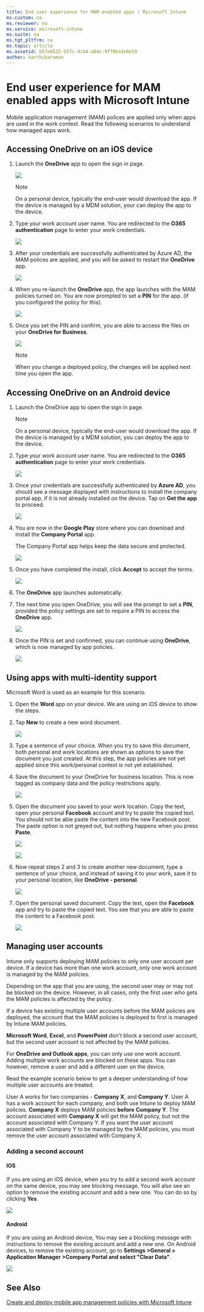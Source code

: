 ```yaml
---
title: End user experience for MAM enabled apps | Microsoft Intune
ms.custom: na
ms.reviewer: na
ms.service: microsoft-intune
ms.suite: na
ms.tgt_pltfrm: na
ms.topic: article
ms.assetid: b57e6525-b57c-4cb4-a84c-9f70ba1e8e19
author: karthikaraman
---
```

# End user experience for MAM enabled apps with Microsoft Intune
Mobile application management (MAM) polices are applied only when apps are used in the work context.  Read the following scenarios to understand how managed apps work.
##  Accessing OneDrive on an iOS device

1.  Launch the  **OneDrive** app to open the sign in page.

    ![](../media/AppManagement/iOS_OneDriveLaunch.png)

    > [!NOTE]
    > On a personal device, typically the end-user would download the app.  If the device is managed by a MDM solution, your can deploy the app to the device.

2.  Type your work account user name. You are redirected to the **O365 authentication** page to enter your work credentials.

    ![](../media/AppManagement/iOS_O365SignInPage.png)

3.  After your credentials are successfully authenticated  by Azure AD, the MAM polices are applied, and you will be asked to restart the **OneDrive** app.

    ![](../media/AppManagement/iOS_AppRestartforMAM.png)

4.  When you re-launch the **OneDrive** app, the app launches with the MAM policies turned on. You are now prompted to set a **PIN** for the app. (if you configured the policy for this).

    ![](../media/AppManagement/iOS_AppPINPrompt.png)

5.  Once you set the PIN and confirm,  you are able to access the files on your **OneDrive for Business**.

    ![](../media/AppManagement/iOS_OneDriveSuccess.png)

    > [!NOTE]
    > When you change a deployed policy, the changes will be applied next time you open the app.

##  Accessing OneDrive on an Android device

1.  Launch the OneDrive app to open the sign in page.

    > [!NOTE]
    > On a personal device, typically the end-user would download the app.  If the device is managed by a MDM solution, you can deploy the app to the device.

2.  Type your work account user name. You are redirected to the **O365 authentication** page to enter your work credentials.

    ![](../media/AppManagement/Android_O365SignInPage.png)

3.  Once your credentials are successfully authenticated by **Azure AD**, you should see a message displayed with instructions to install the company portal app, if it is not already installed on the device.  Tap on **Get the app** to proceed.

    ![](../media/AppManagement/Android_CompanyPortalMessage.png)

4.  You are now in the **Google Play** store where you can download and install the **Company Portal** app.

    The Company Portal app helps keep the data secure and protected.

    ![](../media/AppManagement/Android_CompanyPortalInstall.png)

5.  Once you have completed the install, click **Accept** to accept the terms.

    ![](../media/AppManagement/Android_CompanyPortalAccept.png)

6.  The **OneDrive** app launches automatically.

7.  The next time you open OneDrive, you will see the prompt to set a **PIN**, provided the policy settings are set to require a PIN to access the **OneDrive** app.

    ![](../media/AppManagement/Android_OneDriveSetPIN.png)

8.  Once the PIN is set and confirmed, you can continue using **OneDrive**, which is now managed by app policies.

    ![](../media/AppManagement/Android_OneDriveConfirmPIN.png)

##  Using apps with multi-identity support
Microsoft Word is used as an example for this scenario.

1.  Open the **Word** app on your device. We are using an iOS device to show the steps.

2.  Tap **New** to create a new word document.

    ![](../media/AppManagement/iOS_WordCreateNewDoc.png)

3.  Type a sentence of your choice.  When you try to save this document, both personal and work locations are shown as options to save the document you just created.  At this step, the app policies are not yet applied since this work/personal context is not yet established.

4.  Save the document to your OneDrive for business location. This is now tagged as company data and the policy restrictions apply.

    ![](../media/AppManagement/iOS_WordCreateCompanyDoc.PNG)

5.  Open the document you saved to your work location.  Copy the text, open your personal **Facebook** account  and try to paste the copied text.  You should not be able paste the content into the new Facebook post. The paste option is not greyed out, but nothing happens when you press **Paste**.

    ![](../media/AppManagement/iOS_WordCopyCompany.png)

    ![](../media/AppManagement/iOS_FacebookPasteCompany.png)

6.  Now repeat steps 2 and 3 to create another new document, type a sentence of your choice, and instead of saving it to your work, save it to your personal location, like **OneDrive - personal**.

    ![](../media/AppManagement/iOS_WordCopyPersonal.png)

7.  Open the personal saved document.  Copy the text, open the **Facebook** app and try to paste the copied text. You see that you are able to paste the content to a Facebook post.

    ![](../media/AppManagement/iOS_FacebookPastePersonal.png)

<!---##  Viewing media files with the Rights Management sharing app
To view AV, PDF and image files, on Android devices, you can use the [Microsoft Rights Management (RMS) sharing app](https://play.google.com/store/apps/details?id=com.microsoft.ipviewer).

Download this app from the  Google Play store.  Once the app is installed on your device, launch the app and authenticate with your company credentials. You should now be able to view unprotected and protected files from other policy-managed apps.--->

##  Managing user accounts

Intune only supports deploying MAM policies to only one user account per device. If a device has more than one work account, only one work account is managed by the MAM policies.

Depending on the app that you are using, the second user may or may not be blocked on the device. However, in all cases, only the first user who gets the MAM policies is affected by the policy.

If a device has existing multiple user accounts before the MAM policies are deployed, the account that the MAM policies is deployed to first is managed by Intune MAM policies.

**Microsoft Word**, **Excel**, and **PowerPoint** don't block a second user account, but the second user account is not affected by the MAM policies.  

For **OneDrive and Outlook apps**, you can only use one work account.  Adding multiple work accounts are blocked on these apps.  You can however, remove a user and add a different user on the device.

Read the example scenario below to get a deeper understanding of how multiple user accounts are treated.

User A works for two companies - **Company X**, and **Company Y**. User A has a work account for each company, and both use Intune to deploy MAM policies. **Company X** deploys MAM policies **before** **Company Y**. The account associated with **Company X** will get the MAM policy, but not the account associated with Company Y. If you want the user account associated with Company Y to be managed by the MAM policies, you must remove the user account associated with Company X.
### Adding a second account
#### IOS
If you are using an iOS device, when you try to add a second work account on the same device, you may see blocking message.  You will also see an option to remove the existing account and add a new one. You can do so by clicking **Yes**.

![](../media/AppManagement/iOS_SwitchUser.PNG)
####  Android
If you are using an Android device, You may see a blocking message with instructions to remove the existing account and add a new one.  On Android devices, to remove the existing account, go to **Settings &gt;General &gt; Application Manager &gt;Company Portal and select "Clear Data"**.

![](../media/AppManagement/Android_SwitchUser.png)



## See Also
[Create and deploy mobile app management policies with Microsoft Intune](create-and-deploy-mobile-app-management-policies-with-microsoft-intune.md)
